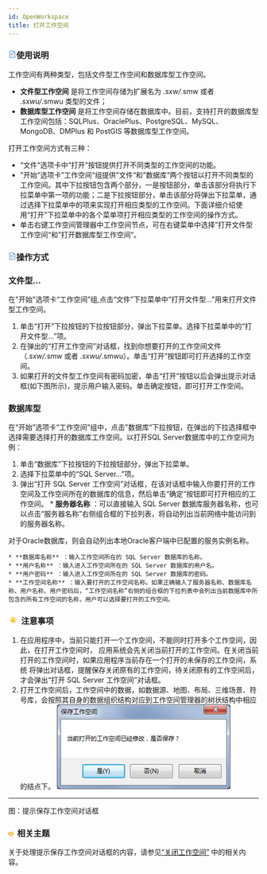 ```yaml
---
id: OpenWorkspace
title: 打开工作空间
---
```

### ![](../../img/read.gif)使用说明

工作空间有两种类型，包括文件型工作空间和数据库型工作空间。

  * **文件型工作空间** 是将工作空间存储为扩展名为 *.sxw/*.smw 或者 *.sxwu/*.smwu 类型的文件；
  * **数据库型工作空间** 是将工作空间存储在数据库中。目前，支持打开的数据库型工作空间包括：SQLPlus、OraclePlus、PostgreSQL、MySQL、MongoDB、DMPlus 和 PostGIS 等数据库型工作空间。

打开工作空间方式有三种：

  * “文件“选项卡中“打开”按钮提供打开不同类型的工作空间的功能。
  * ”开始“选项卡”工作空间“组提供”文件“和”数据库“两个按钮以打开不同类型的工作空间。其中下拉按钮包含两个部分，一是按钮部分，单击该部分将执行下拉菜单中第一项的功能；二是下拉按钮部分，单击该部分将弹出下拉菜单，通过选择下拉菜单中的项来实现打开相应类型的工作空间。下面详细介绍使用“打开”下拉菜单中的各个菜单项打开相应类型的工作空间的操作方式。
  * 单击右键工作空间管理器中工作空间节点，可在右键菜单中选择”打开文件型工作空间“和”打开数据库型工作空间“。

### ![](../../img/read.gif)操作方式

### 文件型...

在"开始"选项卡“工作空间”组,点击“文件”下拉菜单中“打开文件型...”用来打开文件型工作空间。

  1. 单击“打开”下拉按钮的下拉按钮部分，弹出下拉菜单。选择下拉菜单中的“打开文件型...”项。
  2. 在弹出的“打开工作空间”对话框，找到你想要打开的工作空间文件（*.sxw/*.smw 或者 *.sxwu/*.smwu）。单击“打开”按钮即可打开选择的工作空间。
  3. 如果打开的文件型工作空间有密码加密，单击“打开”按钮以后会弹出提示对话框(如下图所示)，提示用户输入密码。单击确定按钮，即可打开工作空间。 

### 数据库型

在“开始”选项卡“工作空间”组中，点击"数据库“下拉按钮，在弹出的下拉选择框中选择需要选择打开的数据库工作空间。以打开SQL
Server数据库中的工作空间为例：

  1. 单击“数据库”下拉按钮的下拉按钮部分，弹出下拉菜单。
  2. 选择下拉菜单中的“SQL Server...”项。
  3. 弹出“打开 SQL Server 工作空间”对话框，在该对话框中输入你要打开的工作空间及工作空间所在的数据库的信息，然后单击“确定”按钮即可打开相应的工作空间。
    * **服务器名称** ：可以直接输入 SQL Server 数据库服务器名称，也可以点击“服务器名称”右侧组合框的下拉列表，将自动列出当前网络中能访问到的服务器名称。

对于Oracle数据库，则会自动列出本地Oracle客户端中已配置的服务实例名称。

    * **数据库名称** ：输入工作空间所在的 SQL Server 数据库的名称。
    * **用户名称** ：输入进入工作空间所在的 SQL Server 数据库的用户名。
    * **用户密码** ：输入进入工作空间所在的 SQL Server 数据库的密码。
    * **工作空间名称** ：输入要打开的工作空间名称。如果正确输入了服务器名称、数据库名称、用户名称、用户密码后，“工作空间名称”右侧的组合框的下拉列表中会列出当前数据库中所包含的所有工作空间的名称，用户可以选择要打开的工作空间。

### ![](../../img/note.png) 注意事项

  1. 在应用程序中，当前只能打开一个工作空间，不能同时打开多个工作空间，因此，在打开工作空间时， 应用系统会先关闭当前打开的工作空间。在关闭当前打开的工作空间时，如果应用程序当前存在一个打开的未保存的工作空间，系统 将弹出对话框，提醒保存关闭原有的工作空间，待关闭原有的工作空间后，才会弹出“打开 SQL Server 工作空间”对话框。
  2. 打开工作空间后，工作空间中的数据，如数据源、地图、布局、三维场景、符号库，会按照其自身的数据组织结构对应到工作空间管理器的树状结构中相应的结点下。
![](img/SaveWorkspacePrompt.png)  
---  
图：提示保存工作空间对话框  

### ![](../../img/seealso.png) 相关主题

关于处理提示保存工作空间对话框的内容，请参见[“关闭工作空间”](WS_Close.htm) 中的相关内容。



